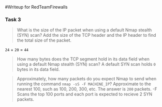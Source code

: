 
#Writeup for RedTeamFirewalls

### Task 3

> What is the size of the IP packet when using a default Nmap stealth (SYN) scan?
Add the size of the TCP header and the IP header to find the total size of the packet. 

`24` + `20` = `44`

> How many bytes does the TCP segment hold in its data field when using a default Nmap stealth (SYN) scan?
A default SYN scan holds `0` bytes in its data field.

> Approximately, how many packets do you expect Nmap to send when running the command ```nmap -sS -F MACHINE_IP```? Approximate to the nearest 100, such as 100, 200, 300, etc.
The answer is `200` packets. -F Scans the top 100 ports and each port is expected to recieve 2 SYN packets.
